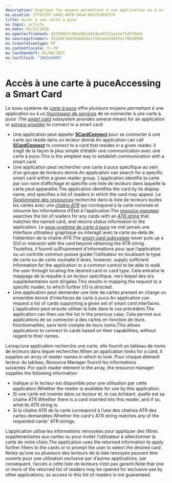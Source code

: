 ```yaml
---
description: Explique les moyens permettant à une application ou à un fournisseur de services de se connecter à une carte à puce à l’aide du sous-système de carte à puce.
ms.assetid: 27f8f25f-1883-4070-94a4-0d3c51032378
title: Accès à une carte à puce
ms.topic: article
ms.date: 05/31/2018
ms.openlocfilehash: b155d467c9de28b1e02dea01511ea1e71d574eb1
ms.sourcegitcommit: 831e8f3db78ab820e1710cede244553c70e50500
ms.translationtype: MT
ms.contentlocale: fr-FR
ms.lasthandoff: 01/08/2021
ms.locfileid: "106544905"
---
```

# <a name="accessing-a-smart-card"></a><span data-ttu-id="bfa01-103">Accès à une carte à puce</span><span class="sxs-lookup"><span data-stu-id="bfa01-103">Accessing a Smart Card</span></span>

<span data-ttu-id="bfa01-104">Le sous-système de [*carte à puce*](/windows/desktop/SecGloss/s-gly) offre plusieurs moyens permettant à une application ou à un [*fournisseur de services*](/windows/desktop/SecGloss/c-gly) de se connecter à une carte à puce :</span><span class="sxs-lookup"><span data-stu-id="bfa01-104">The [*smart card*](/windows/desktop/SecGloss/s-gly) subsystem provides several means for an application or [*service provider*](/windows/desktop/SecGloss/c-gly) to connect to a smart card:</span></span>

-   <span data-ttu-id="bfa01-105">Une application peut appeler [**SCardConnect**](/windows/desktop/api/Winscard/nf-winscard-scardconnecta) pour se connecter à une carte qui réside dans un lecteur donné.</span><span class="sxs-lookup"><span data-stu-id="bfa01-105">An application can call [**SCardConnect**](/windows/desktop/api/Winscard/nf-winscard-scardconnecta) to connect to a card that resides in a given reader.</span></span> <span data-ttu-id="bfa01-106">Il s’agit de la façon la plus simple d’établir une communication avec une carte à puce.</span><span class="sxs-lookup"><span data-stu-id="bfa01-106">This is the simplest way to establish communication with a smart card.</span></span>
-   <span data-ttu-id="bfa01-107">Une application peut rechercher une carte à puce spécifique au sein d’un groupe de lecteurs donné.</span><span class="sxs-lookup"><span data-stu-id="bfa01-107">An application can search for a specific smart card within a given reader group.</span></span> <span data-ttu-id="bfa01-108">L’application identifie la carte par son nom d’affichage et spécifie une liste de lecteurs dans laquelle la carte peut apparaître.</span><span class="sxs-lookup"><span data-stu-id="bfa01-108">The application identifies the card by its display name, and specifies a list of readers in which the card may appear.</span></span> <span data-ttu-id="bfa01-109">Le [*Gestionnaire des ressources*](/windows/desktop/SecGloss/r-gly) recherche dans la liste de lecteurs toutes les cartes avec une [*chaîne ATR*](/windows/desktop/SecGloss/a-gly) qui correspond à la carte nommée et retourne les informations d’État à l’application.</span><span class="sxs-lookup"><span data-stu-id="bfa01-109">The [*resource manager*](/windows/desktop/SecGloss/r-gly) searches the list of readers for any cards with an [*ATR string*](/windows/desktop/SecGloss/a-gly) that matches the named card, and returns status information to the application.</span></span> <span data-ttu-id="bfa01-110">Le [*sous-système de carte à puce*](/windows/desktop/SecGloss/s-gly) ne met jamais une interface utilisateur graphique ou interagit avec la carte au-delà de l’obtention de la chaîne ATR.</span><span class="sxs-lookup"><span data-stu-id="bfa01-110">The [*smart card subsystem*](/windows/desktop/SecGloss/s-gly) never puts up a GUI or interacts with the card beyond obtaining the ATR string.</span></span> <span data-ttu-id="bfa01-111">Toutefois, il fournit suffisamment d’informations pour que l’application ou un contrôle commun puisse guider l’utilisateur en localisant le type de carte ou de carte souhaité.</span><span class="sxs-lookup"><span data-stu-id="bfa01-111">It does, however, supply sufficient information for the application or a common control to be able to walk the user through locating the desired card or card type.</span></span> <span data-ttu-id="bfa01-112">Cela entraîne le mappage de la requête à un lecteur spécifique, vers lequel des e/s supplémentaires sont dirigées.</span><span class="sxs-lookup"><span data-stu-id="bfa01-112">This results in mapping the request to a specific reader, to which further I/O is directed.</span></span>
-   <span data-ttu-id="bfa01-113">Une application peut demander une liste de cartes prenant en charge un ensemble donné d’interfaces de carte à puce.</span><span class="sxs-lookup"><span data-stu-id="bfa01-113">An application can request a list of cards supporting a given set of smart card interfaces.</span></span> <span data-ttu-id="bfa01-114">L’application peut ensuite utiliser la liste dans le cas précédent.</span><span class="sxs-lookup"><span data-stu-id="bfa01-114">The application can then use the list in the previous case.</span></span> <span data-ttu-id="bfa01-115">Cela permet aux applications de se connecter à des cartes en fonction de leurs fonctionnalités, sans tenir compte de leurs noms.</span><span class="sxs-lookup"><span data-stu-id="bfa01-115">This allows applications to connect to cards based on their capabilities, without regard to their names.</span></span>

<span data-ttu-id="bfa01-116">Lorsqu’une application recherche une carte, elle fournit un tableau de noms de lecteurs dans lequel rechercher.</span><span class="sxs-lookup"><span data-stu-id="bfa01-116">When an application looks for a card, it supplies an array of reader names in which to look.</span></span> <span data-ttu-id="bfa01-117">Pour chaque élément lecteur du tableau, Resource Manager fournit les informations suivantes :</span><span class="sxs-lookup"><span data-stu-id="bfa01-117">For each reader element in the array, the resource manager supplies the following information:</span></span>

-   <span data-ttu-id="bfa01-118">Indique si le lecteur est disponible pour une utilisation par cette application.</span><span class="sxs-lookup"><span data-stu-id="bfa01-118">Whether the reader is available for use by this application.</span></span>
-   <span data-ttu-id="bfa01-119">Si une carte est insérée dans ce lecteur et, le cas échéant, quelle est sa chaîne ATR.</span><span class="sxs-lookup"><span data-stu-id="bfa01-119">Whether there is a card inserted into this reader, and if so, what its ATR string is.</span></span>
-   <span data-ttu-id="bfa01-120">Si la chaîne ATR de la carte correspond à l’une des chaînes ATR des cartes demandées.</span><span class="sxs-lookup"><span data-stu-id="bfa01-120">Whether the card's ATR string matches any of the requested cards' ATR strings.</span></span>

<span data-ttu-id="bfa01-121">L’application utilise les informations renvoyées pour appliquer des filtres supplémentaires aux cartes ou pour inviter l’utilisateur à sélectionner la carte de votre choix.</span><span class="sxs-lookup"><span data-stu-id="bfa01-121">The application uses the returned information to apply further filters to the cards or to prompt the user to select the desired card.</span></span> <span data-ttu-id="bfa01-122">Notez qu’une ou plusieurs des lecteurs de la liste renvoyée peuvent être ouverts pour une utilisation exclusive par d’autres applications. par conséquent, l’accès à cette liste de lecteurs n’est pas garanti.</span><span class="sxs-lookup"><span data-stu-id="bfa01-122">Note that one or more of the returned list of readers may be opened for exclusive use by other applications, so access to this list of readers is not guaranteed.</span></span>

 

 
